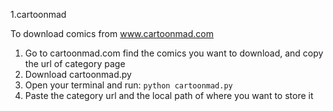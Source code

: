 1.cartoonmad

To download comics from www.cartoonmad.com 
  1. Go to cartoonmad.com find the comics you want to download, and copy the url of category page
  2. Download cartoonmad.py
  3. Open your terminal and run:
  `python cartoonmad.py`
  4. Paste the category url and the local path of where you want to store it
